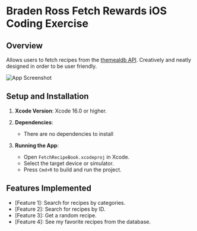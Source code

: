 # Braden Ross Fetch Rewards iOS Coding Exercise

## Overview
Allows users to fetch recipes from the [themealdb API](https://themealdb.com/api.php). Creatively and neatly designed in order to be user friendly.

![App Screenshot](assets/screenshot.png)

## Setup and Installation
1. **Xcode Version**: Xcode 16.0 or higher.
2. **Dependencies**:
   - There are no dependencies to install

3. **Running the App**:
   - Open `FetchRecipeBook.xcodeproj` in Xcode.
   - Select the target device or simulator.
   - Press `Cmd+R` to build and run the project.

## Features Implemented
- [Feature 1]: Search for recipes by categories.
- [Feature 2]: Search for recipes by ID.
- [Feature 3]: Get a random recipe.
- [Feature 4]: See my favorite recipes from the database.

